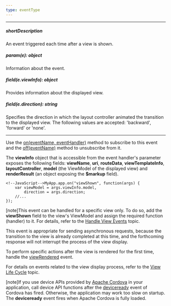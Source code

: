 ```yaml
---
type: eventType
---
```

---
##### shortDescription
An event triggered each time after a view is shown.

##### param(e): object
Information about the event.

##### field(e.viewInfo): object
Provides information about the displayed view.

##### field(e.direction): string
Specifies the direction in which the layout controller animated the transition to the displayed view. The following values are accepted: 'backward', 'forward' or 'none'.

---
Use the [on(eventName, eventHandler)](/api-reference/10%20UI%20Widgets/EventsMixin/3%20Methods/on(eventName_eventHandler).md '/Documentation/ApiReference/SPA_Framework/ViewCache/Methods/#oneventName_eventHandler') method to subscribe to this event and the [off(eventName)](/api-reference/10%20UI%20Widgets/EventsMixin/3%20Methods/off(eventName).md '/Documentation/ApiReference/SPA_Framework/ViewCache/Methods/#offeventName') method to unsubscribe from it.

The **viewInfo** object that is accessible from the event handler's parameter exposes the following fields: **viewName**, **uri**, **routeData**, **viewTemplateInfo**, **layoutController**, **model** (the ViewModel of the displayed view) and **renderResult** (an object exposing the **$markup** field).

<!---->

    <!--JavaScript-->MyApp.app.on("viewShown", function(args) {
        var viewModel = args.viewInfo.model,
            direction = args.direction;
        //...
    });

[note]This event can be handled for a specific view only. To do so, add the **viewShown** field to the view's ViewModel and assign the required function (handler) to it. For details, refer to the [Handle View Events](/Documentation/17_2/Guide/SPA_Framework/Views_and_Layouts/#Handle_View_Events) topic.

This event is appropriate for sending asynchronous requests, because the transition to the view is already completed at this time, and the forthcoming response will not interrupt the process of the view display.

To perform specific actions after the view is rendered for the first time, handle the [viewRendered](/api-reference/40%20SPA%20Framework/HtmlApplication/4%20Events/viewRendered.md '/Documentation/ApiReference/SPA_Framework/HtmlApplication/Events/#viewRendered') event.

For details on events related to the view display process, refer to the [View Life Cycle](/Documentation/17_2/Guide/SPA_Framework/Views_and_Layouts/#View_Life_Cycle) topic.

[note]If you use device APIs provided by [Apache Cordova](https://cordova.apache.org) in your application, call device API functions after the [deviceready](https://cordova.apache.org/docs/en/5.0.0/cordova_events_events.md.html#deviceready) event of Cordova has fired. Otherwise, the application may work too slow on startup. The **deviceready** event fires when Apache Cordova is fully loaded.